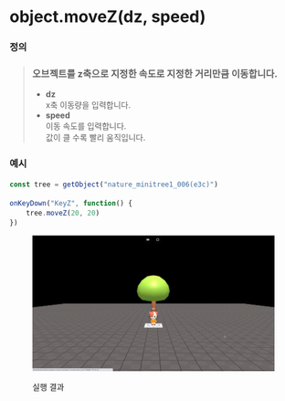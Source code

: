 # object.moveZ(dz, speed)

### 정의

> ### 오브젝트를 z축으로 지정한 속도로 지정한 거리만큼 이동합니다.
>
> * **dz**\
>   x축 이동량을 입력합니다.
> * **speed**\
>   이동 속도를 입력합니다.\
>   값이 클 수록 빨리 움직입니다.



### 예시

```javascript
const tree = getObject("nature_minitree1_006(e3c)")

onKeyDown("KeyZ", function() {
    tree.moveZ(20, 20)
})
```

<figure><img src="../../../.gitbook/assets/화면_기록_2022-12-20_오후_9_03_16_AdobeExpress.gif" alt=""><figcaption><p>실행 결과</p></figcaption></figure>
